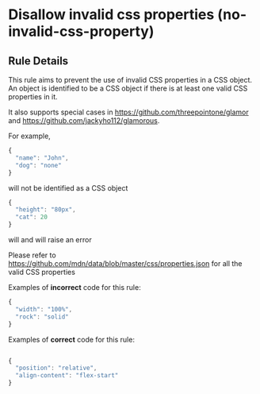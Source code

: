 # Disallow invalid css properties (no-invalid-css-property)

## Rule Details

This rule aims to prevent the use of invalid CSS properties in a CSS object.
An object is identified to be a CSS object if there is at least one valid
CSS properties in it.

It also supports special cases in https://github.com/threepointone/glamor and https://github.com/jackyho112/glamorous.

For example,

```js
{
  "name": "John",
  "dog": "none"
}
```
will not be identified as a CSS object

```js
{
  "height": "80px",
  "cat": 20
}
```
will and will raise an error

Please refer to https://github.com/mdn/data/blob/master/css/properties.json for
all the valid CSS properties

Examples of **incorrect** code for this rule:

```js
{
  "width": "100%",
  "rock": "solid"
}

```

Examples of **correct** code for this rule:

```js

{
  "position": "relative",
  "align-content": "flex-start"
}

```
